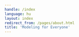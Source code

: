 ```yaml
---
handle: /index
language: hu
layout: index
redirect_from: /pages/about.html
title: 'Modeling for Everyone'
---
```

